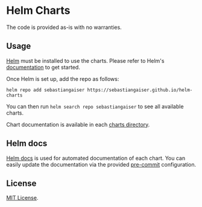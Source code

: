 # Helm Charts

The code is provided as-is with no warranties.

## Usage

[Helm](https://helm.sh) must be installed to use the charts.
Please refer to Helm's [documentation](https://helm.sh/docs/) to get started.

Once Helm is set up, add the repo as follows:

```console
helm repo add sebastiangaiser https://sebastiangaiser.github.io/helm-charts
```

You can then run `helm search repo sebastiangaiser` to see all available charts.

<!-- Keep full URL links to repo files because this README syncs from main to gh-pages.  -->
Chart documentation is available in each [charts directory](https://github.com/sebastiangaiser/helm-charts/).

## Helm docs

[Helm docs](https://github.com/norwoodj/helm-docs) is used for automated documentation of each chart.
You can easily update the documentation via the provided [pre-commit](https://pre-commit.com/) configuration.

## License

<!-- Keep full URL links to repo files because this README syncs from main to gh-pages.  -->
[MIT License](https://github.com/sebastiangaiser/helm-charts/blob/main/LICENSE).
